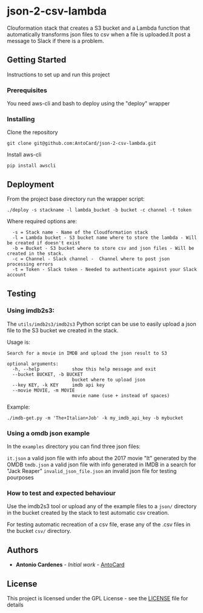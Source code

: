 # json-2-csv-lambda

Clouformation stack that creates a S3 bucket and a Lambda function that automatically transforms json files to csv when a file is uploaded.It post a message to Slack if there is a problem.

## Getting Started

Instructions to set up and run this project

### Prerequisites

You need aws-cli and bash to deploy using the "deploy" wrapper

### Installing

Clone the repository

```
git clone git@github.com:AntoCard/json-2-csv-lambda.git
```

Install aws-cli

```
pip install awscli
```


## Deployment

From the project base directory run the wrapper script:

```
./deploy -s stackname -l lambda_bucket -b bucket -c channel -t token
```
Where required options are:

```
  -s = Stack name - Name of the Cloudformation stack
  -l = Lambda bucket - S3 bucket name where to store the lambda - Will be created if doesn't exist
  -b = Bucket - S3 bucket where to store csv and json files - Will be created in the stack.
  -c = Channel - Slack channel -  Channel where to post json processing errors
  -t = Token - Slack token - Needed to authenticate against your Slack account

```

## Testing

### Using imdb2s3:

The `utils/imdb2s3/imdb2s3` Python script can be use to easily upload a json file to the S3 bucket we created in the stack.

Usage is:

```
Search for a movie in IMDB and upload the json result to S3

optional arguments:
  -h, --help            show this help message and exit
  --bucket BUCKET, -b BUCKET
                        bucket where to upload json
  --key KEY, -k KEY     imdb api key
  --movie MOVIE, -m MOVIE
                        movie name (use + instead of spaces)
```

Example:

```
./imdb-get.py -m 'The+Italian+Job' -k my_imdb_api_key -b mybucket
```

### Using a omdb json example

In the `examples` directory you can find three json files:

`it.json` a valid json file with info about the 2017 movie "It" generated by the OMDB
`tmdb.json` a valid json file with info generated in IMDB in a search for "Jack Reaper"
`invalid_json_file.json` an invalid json file for testing pourposes

### How to test and expected behaviour

Use the imdb2s3 tool or upload any of the example files to a `json/` directory in the bucket created by the stack to test automatic csv creation.

For testing automatic recreation of a csv file, erase any of the .csv files in the bucket `csv/` directory. 

## Authors

* **Antonio Cardenes** - *Initial work* - [AntoCard](https://github.com/AntoCard)


## License

This project is licensed under the GPL License - see the [LICENSE](LICENSE) file for details

